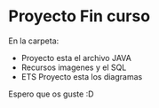# Proyecto Fin curso
En la carpeta:

 - Proyecto esta el archivo JAVA
 - Recursos imagenes y el SQL
 - ETS Proyecto esta los diagramas

Espero que os guste :D
